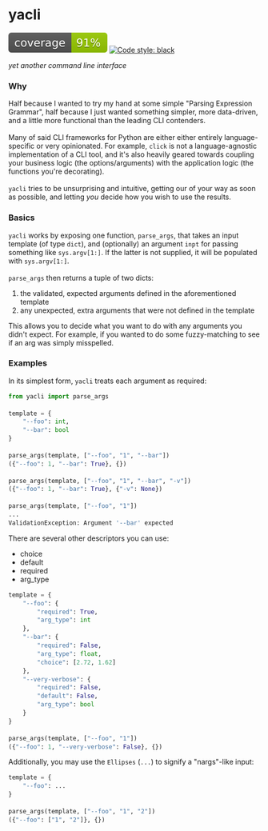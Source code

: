 # yacli
![coverage](images/coverage.svg)
[![Code style: black](https://img.shields.io/badge/code%20style-black-000000.svg)](https://github.com/psf/black)

_yet another command line interface_

### Why
Half because I wanted to try my hand at some simple "Parsing Expression Grammar", 
half because I just wanted something simpler, more data-driven, and a little more functional than the leading CLI contenders.
<br><br>
Many of said CLI frameworks for Python are either either entirely language-specific or very opinionated.
For example, `click` is not a language-agnostic implementation of a CLI tool, and it's also heavily geared towards coupling your business logic (the options/arguments) with the application logic (the functions you're decorating).
<br><br>
`yacli` tries to be unsurprising and intuitive, getting our of your way as soon as possible, and letting _you_ decide how you wish to use the results.

### Basics
`yacli` works by exposing one function, `parse_args`, that takes an input template (of type `dict`),
and (optionally) an argument `inpt` for passing something like `sys.argv[1:]`.
If the latter is not supplied, it will be populated with `sys.argv[1:]`.
<br><br>
`parse_args` then returns a tuple of two dicts:
1. the validated, expected arguments defined in the aforementioned template
2. any unexpected, extra arguments that were not defined in the template

This allows you to decide what you want to do with any arguments you didn't expect.
For example, if you wanted to do some fuzzy-matching to see if an arg was simply misspelled.


### Examples

In its simplest form, `yacli` treats each argument as required:

```python
from yacli import parse_args

template = {
    "--foo": int,
    "--bar": bool
}

parse_args(template, ["--foo", "1", "--bar"])
({"--foo": 1, "--bar": True}, {})

parse_args(template, ["--foo", "1", "--bar", "-v"])
({"--foo": 1, "--bar": True}, {"-v": None})

parse_args(template, ["--foo", "1"])
...
ValidationException: Argument '--bar' expected
```

There are several other descriptors you can use:
- choice
- default
- required
- arg_type

```python
template = {
    "--foo": {
        "required": True,
        "arg_type": int
    },
    "--bar": {
        "required": False,
        "arg_type": float,
        "choice": [2.72, 1.62]
    },
    "--very-verbose": {
        "required": False,
        "default": False,
        "arg_type": bool
    }
}

parse_args(template, ["--foo", "1"])
({"--foo": 1, "--very-verbose": False}, {})
```

Additionally, you may use the `Ellipses` (`...`) to signify a "nargs"-like input:

```python
template = {
    "--foo": ...
}

parse_args(template, ["--foo", "1", "2"])
({"--foo": ["1", "2"]}, {})
```
